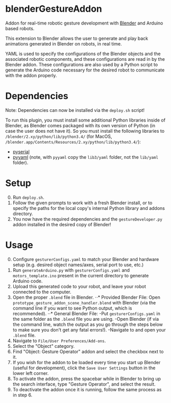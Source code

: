 blenderGestureAddon
=====================

Addon for real-time robotic gesture development with [Blender](https://www.blender.org/) and Arduino based robots. 

This extension to Blender allows the user to generate and play back animations generated in Blender on robots, in real time.

YAML is used to specify the configurations of the Blender objects and the associated robotic components, and these configurations are read in by the Blender addon. These configurations are also used by a Python script to generate the Arduino code necessary for the desired robot to communicate with the addon properly.


Dependencies
=====================
Note: Dependencies can now be installed via the `deploy.sh` script!

To run this plugin, you must install some additional Python libraries inside of Blender, as Blender comes packaged with its own version of Python (in case the user does not have it). So you must install the following libraries to `/blender/2.xy/python/lib/python3.4/` (for MacOS, `/blender.app/Contents/Resources/2.xy/python/lib/python3.4/`):

- [pyserial](https://github.com/pyserial/pyserial) 
- [pyyaml](http://pyyaml.org/wiki/PyYAML) (note, with `pyyaml` copy the `lib3/yaml` folder, not the `lib/yaml` folder).



Setup
=====================

0. Run `deploy.sh`.
1. Follow the given prompts to work with a fresh Blender install, or to specify the paths for the local copy's internal Python library and addons directory.
2. You now have the required dependencies and the `gestureDeveloper.py` addon installed in the desired copy of Blender!

Usage
=====================

0. Configure `gesturerConfigs.yaml` to match your Blender and hardware setup (e.g. desired object names/axes, serial port to use, etc.)
1. Run `generateArduino.py` with `gesturerConfigs.yaml` and `motors_template.ino` present in the current directory to generate Arduino code.
3. Upload this generated code to your robot, and leave your robot connected to the computer.
4. Open the proper `.blend` file in Blender.
⋅⋅* Provided Blender File: Open `prototype_gesture_addon_scene_handler.blend` with Blender (via the command line if you want to see Python output, which is recommended).
⋅⋅* General Blender File: 
    -Put `gesturerConfigs.yaml` in the same folder as the `.blend` file you are using.
    -Open Blender (if via the command line, watch the output as you go through the steps below to make sure you don't get any fatal errors!).
    -Navigate to and open your `.blend` file.
5. Navigate to `File/User Preferences/Add-ons`.
6. Select the "Object" category.
7. Find "Object: Gesture Operator" addon and select the checkbox next to it.
8. If you wish for the addon to be loaded every time you start up Blender (useful for development), click the `Save User Settings` button in the lower left corner.
9. To activate the addon, press the spacebar while in Blender to bring up the search interface, type "Gesture Operator", and select the result.
10. To deactivate the addon once it is running, follow the same process as in step 6.
